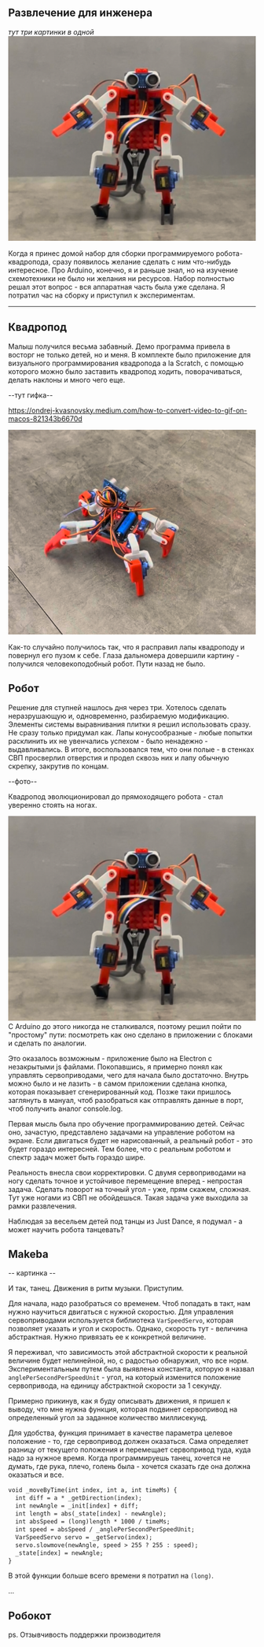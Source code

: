 ## Развлечение для инженера


*тут три картинки в одной*
![эволюция](robocat/robo-homo.png)

Когда я принес домой набор для сборки программируемого робота-квадропода,
сразу появилось желание сделать с ним что-нибудь интересное. 
Про Arduino, конечно, я и раньше знал, но на изучение схемотехники
не было ни желания ни ресурсов. Набор полностью решал этот вопрос - 
вся аппаратная часть была уже сделана. 
Я потратил час на сборку и приступил к экспериментам.

---

## Квадропод

Малыш получился весьма забавный. Демо программа привела в восторг не
только детей, но и меня. В комплекте было приложение для 
визуального программирования квадропода a la Scratch, 
с помощью которого можно было заставить квадропод ходить, поворачиваться,
делать наклоны и много чего еще.

--тут гифка--

https://ondrej-kvasnovsky.medium.com/how-to-convert-video-to-gif-on-macos-821343b6670d

![квадропод](robocat/robo-quadro.png)

Как-то случайно получилось так, что я расправил лапы квадроподу 
и повернул его пузом к себе. Глаза дальномера довершили картину - 
получился человекоподобный робот. Пути назад не было.

## Робот

Решение для ступней нашлось дня через три. Хотелось сделать
неразрушающую и, одновременно, разбираемую модификацию. Элементы
системы выравнивания плитки я решил использовать сразу. Не сразу
только придумал как. Лапы конусообразные - любые попытки расклинить
их не увенчались успехом - было ненадежно - выдавливались. В итоге,
воспользовался тем, что они полые - в стенках СВП просверлил
отверстия и продел сквозь них и лапу обычную скрепку, закрутив
по концам.

--фото--

Квадропод эволюционировал до прямоходящего робота - стал 
уверенно стоять на ногах.


![эволюция](robocat/robo-homo.png)
С Arduino до этого никогда не сталкивался, поэтому решил пойти
по "простому" пути: посмотреть как оно сделано в приложении с блоками
и сделать по аналогии.

Это оказалось возможным - приложение было на Electron с незакрытыми
js файлами. Покопавшись, я примерно понял как управлять сервоприводами, 
чего для начала было достаточно. Внутрь можно было и не 
лазить - в самом приложении сделана кнопка, которая показывает
сгенерированный код. Позже таки пришлось заглянуть в мануал, чтоб
разобраться как отправлять данные в порт, чтоб получить аналог
console.log.

Первая мысль была про обучение программированию детей. Сейчас оно,
зачастую, представлено задачами на управление роботом на экране.
Если двигаться будет не нарисованный, а реальный робот - это
будет гораздо интересней. Тем более, что с реальным роботом
и спектр задач может быть гораздо шире.

Реальность внесла свои корректировки. С двумя сервоприводами на
ногу сделать точное и устойчивое перемещение вперед - непростая задача.
Сделать поворот на точный угол - уже, прям скажем, сложная.
Тут уже ногами из СВП не обойдешься. Такая задача уже выходила 
за рамки развлечения.

Наблюдая за весельем детей под танцы из Just Dance,
я подумал - а может научить робота танцевать?

## Makeba

-- картинка --

И так, танец. Движения в ритм музыки. Приступим.

Для начала, надо разобраться со временем. Чтоб попадать в такт,
нам нужно научиться двигаться с нужной скоростью.
Для управления сервоприводами используется библиотека `VarSpeedServo`,
которая позволяет указать и угол и скорость. Однако, скорость тут - 
величина абстрактная. Нужно привязать ее к конкретной величине.

Я переживал, что зависимость этой абстрактной скорости к реальной
величине будет нелинейной, но, с радостью обнаружил, что все норм.
Экспериментальным путем была выявлена константа,
которую я назвал `anglePerSecondPerSpeedUnit` -
угол, на который изменится положение сервопривода, на единицу 
абстрактной скорости за 1 секунду.

Примерно прикинув, как я буду описывать движения, я пришел к выводу,
что мне нужна функция, которая подвинет сервопривод на определенный
угол за заданное количество миллисекунд.

Для удобства, функция принимает в качестве параметра целевое
положение - то, где сервопривод должен оказаться. Сама
определяет разницу от текущего положения и перемещает 
сервопривод туда, куда надо за нужное время. 
Когда программируешь танец, хочется не думать, где рука, плечо, 
голень была - хочется сказать где она должна оказаться и все.

````
void _moveByTime(int index, int a, int timeMs) {
  int diff = a * _getDirection(index);
  int newAngle = _init[index] + diff;
  int length = abs(_state[index] - newAngle);
  int absSpeed = (long)length * 1000 / timeMs;
  int speed = absSpeed / _anglePerSecondPerSpeedUnit;
  VarSpeedServo servo = _getServo(index);
  servo.slowmove(newAngle, speed > 255 ? 255 : speed);
  _state[index] = newAngle;
}
````

В этой функции больше всего времени я потратил на `(long)`.

...


## Робокот


ps. Отзывчивость поддержки производителя

